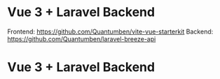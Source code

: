 # Vue 3 + Laravel Backend

Frontend: https://github.com/Quantumben/vite-vue-starterkit
Backend: https://github.com/Quantumben/laravel-breeze-api

# Vue 3 + Laravel Backend